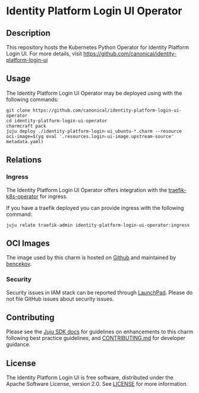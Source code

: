 # Identity Platform Login UI Operator

## Description

This repository hosts the Kubernetes Python Operator for Identity Platform Login UI.
For more details, visit https://github.com/canonical/identity-platform-login-ui

## Usage

The Identity Platform Login UI Operator may be deployed using with the following commands:

```console
git clone https://github.com/canonical/identity-platform-login-ui-operator
cd identity-platform-login-ui-operator
charmcraft pack
juju deploy ./identity-platform-login-ui_ubuntu-*.charm --resource oci-image=$(yq eval '.resources.login-ui-image.upstream-source' metadata.yaml)
```

## Relations

### Ingress

The Identity Platform Login UI Operator offers integration with the [traefik-k8s-operator](https://github.com/canonical/traefik-k8s-operator) for ingress.

If you have a traefik deployed you can provide ingress with the following command:
```console
juju relate traefik-admin identity-platform-login-ui-operator:ingress
```

## OCI Images

The image used by this charm is hosted on [Github](https://github.com/canonical/identity-platform-login-ui/pkgs/container/identity-platform-login-ui) and maintained by [bencekov](https://github.com/bencekov).

### Security
Security issues in IAM stack can be reported through [LaunchPad](https://wiki.ubuntu.com/DebuggingSecurity#How%20to%20File). Please do not file GitHub issues about security issues.

## Contributing

Please see the [Juju SDK docs](https://juju.is/docs/sdk) for guidelines on enhancements to this charm following best practice guidelines, and [CONTRIBUTING.md](https://github.com/canonical/identity-platform-login-ui-operator) for developer guidance.


## License

The Identity Platform Login UI is free software, distributed under the Apache Software License, version 2.0. See [LICENSE](https://github.com/canonical/kratos-operator/blob/main/LICENSE) for more information.

